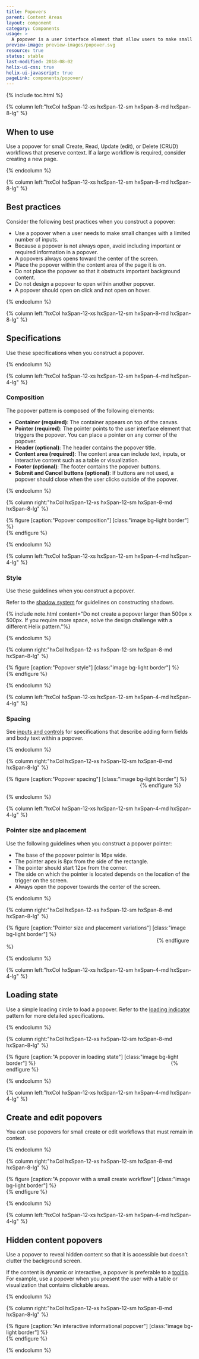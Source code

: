 ```yaml
---
title: Popovers
parent: Content Areas
layout: component
category: Components
usage: >
  A popover is a user interface element that allow users to make small changes, view additional details, or take action without losing the context of the current page. For example, when a user clicks an Edit link, a popover containing the parameters to edit opens. In addition to preserving context, popovers declutter a webpage.
preview-image: preview-images/popover.svg
resource: true
status: stable
last-modified: 2018-08-02
helix-ui-css: true
helix-ui-javascript: true
pageLink: components/popover/
---
```


{% include toc.html %}

<section class="static-section" markdown="1">

<div class="hxRow"  markdown="1">

{% column left:"hxCol hxSpan-12-xs hxSpan-12-sm hxSpan-8-md hxSpan-8-lg" %}

## When to use

Use a popover for small Create, Read, Update (edit), or Delete (CRUD) workflows that preserve context. If a large workflow is required, consider creating a new page.

{% endcolumn %}

</div>

</section>

<section class="static-section" markdown="1">

<div class="hxRow"  markdown="1">

{% column left:"hxCol hxSpan-12-xs hxSpan-12-sm hxSpan-8-md hxSpan-8-lg" %}

## Best practices

Consider the following best practices when you construct a popover:

- Use a popover when a user needs to make small changes with a limited number of inputs.
- Because a popover is not always open, avoid including important or required information in a popover.
- A popovers always opens toward the center of the screen.
- Place the popover within the content area of the page it is on.
- Do not place the popover so that it obstructs important background content.
- Do not design a popover to open within another popover.
- A popover should open on click and not open on hover.

{% endcolumn %}

</div>

</section>

<section class="static-section" markdown="1">

<div class="hxRow"  markdown="1">

{% column left:"hxCol hxSpan-12-xs hxSpan-12-sm hxSpan-8-md hxSpan-8-lg" %}

## Specifications
Use these specifications when you construct a popover.

{% endcolumn %}

</div>

</section>

<section class="static-section" markdown="1">

<div class="hxRow"  markdown="1">

{% column left:"hxCol hxSpan-12-xs hxSpan-12-sm hxSpan-4-md hxSpan-4-lg" %}

### Composition
The popover pattern is composed of the following elements:

- **Container (required)**: The container appears on top of the canvas.
- **Pointer (required)**: The pointer points to the user interface element that triggers the popover. You can place a pointer on any corner of the popover.
- **Header (optional)**: The header contains the popover title.
- **Content area (required)**: The content area can include text, inputs, or interactive content such as a table or visualization.
- **Footer (optional)**: The footer contains the popover buttons.
- **Submit and Cancel buttons (optional)**: If buttons are not used, a popover should close when the user clicks outside of the popover.

{% endcolumn %}

{% column right:"hxCol hxSpan-12-xs hxSpan-12-sm hxSpan-8-md hxSpan-8-lg" %}

{% figure [caption:"Popover composition"] [class:"image bg-light border"] %}
<embed src="{{site.url}}/assets/images/components/content-areas/popovers/popovers-composition.png" width="486px"/>
{% endfigure %}

{% endcolumn %}

</div>

</section>

<section class="static-section" markdown="1">

<div class="hxRow"  markdown="1">

{% column left:"hxCol hxSpan-12-xs hxSpan-12-sm hxSpan-4-md hxSpan-4-lg" %}

### Style

Use these guidelines when you construct a popover.

Refer to the [shadow system]({{site.baseurl}}/style/shadows.html) for guidelines on constructing shadows.

{% include note.html content="Do not create a popover larger than 500px x 500px. If you require more space, solve the design challenge with a different Helix pattern."%}

{% endcolumn %}

{% column right:"hxCol hxSpan-12-xs hxSpan-12-sm hxSpan-8-md hxSpan-8-lg" %}

{% figure [caption:"Popover style"] [class:"image bg-light border"] %}
<embed src="{{site.url}}/assets/images/components/content-areas/popovers/popovers-style.png" width="553px"/>
{% endfigure %}

{% endcolumn %}

</div>

</section>

<section class="static-section" markdown="1">

<div class="hxRow"  markdown="1">

{% column left:"hxCol hxSpan-12-xs hxSpan-12-sm hxSpan-4-md hxSpan-4-lg" %}

### Spacing

See [inputs and controls]({{site.baseurl}}/components/inputs-and-controls.html) for specifications that describe adding form fields and body text within a popover.

{% endcolumn %}

{% column right:"hxCol hxSpan-12-xs hxSpan-12-sm hxSpan-8-md hxSpan-8-lg" %}

{% figure [caption:"Popover spacing"] [class:"image bg-light border"] %}
<embed src="{{site.url}}/assets/images/components/content-areas/popovers/popovers-spacing.png" width="356px"/>
{% endfigure %}

{% endcolumn %}

</div>

</section>

<section class="static-section" markdown="1">

<div class="hxRow"  markdown="1">

{% column left:"hxCol hxSpan-12-xs hxSpan-12-sm hxSpan-4-md hxSpan-4-lg" %}

### Pointer size and placement

Use the following guidelines when you construct a popover pointer:

- The base of the popover pointer is 16px wide.
- The pointer apex is 8px from the side of the rectangle.
- The pointer should start 12px from the corner.
- The side on which the pointer is located depends on the location of the trigger on the screen.
- Always open the popover towards the center of the screen.

{% endcolumn %}

{% column right:"hxCol hxSpan-12-xs hxSpan-12-sm hxSpan-8-md hxSpan-8-lg" %}

{% figure [caption:"Pointer size and placement variations"] [class:"image bg-light border"] %}
<embed src="{{site.url}}/assets/images/components/content-areas/popovers/popovers-size-and-spacing.png" width="401px"/>
{% endfigure %}

{% endcolumn %}

</div>

</section>

<section class="static-section" markdown="1">

<div class="hxRow"  markdown="1">

{% column left:"hxCol hxSpan-12-xs hxSpan-12-sm hxSpan-4-md hxSpan-4-lg" %}

## Loading state

Use a simple loading circle to load a popover. Refer to the [loading indicator]({{site.baseurl}}/components/loading-indicators.html) pattern for more detailed specifications.

{% endcolumn %}

{% column right:"hxCol hxSpan-12-xs hxSpan-12-sm hxSpan-8-md hxSpan-8-lg" %}

{% figure [caption:"A popover in loading state"] [class:"image bg-light border"] %}
<embed src="{{site.url}}/assets/images/components/content-areas/popovers/popovers-loading-state.png" width="356px"/>
{% endfigure %}

{% endcolumn %}

</div>

</section>

<section class="static-section" markdown="1">

<div class="hxRow"  markdown="1">

{% column left:"hxCol hxSpan-12-xs hxSpan-12-sm hxSpan-4-md hxSpan-4-lg" %}

## Create and edit popovers

You can use popovers for small create or edit workflows that must remain in context.

{% endcolumn %}

{% column right:"hxCol hxSpan-12-xs hxSpan-12-sm hxSpan-8-md hxSpan-8-lg" %}

{% figure [caption:"A popover with a small create workflow"] [class:"image bg-light border"] %}
<embed src="{{site.url}}/assets/images/components/content-areas/popovers/popovers-small-create-edit-popover.png" width="356px"/>
{% endfigure %}

{% endcolumn %}

</div>

</section>

<section class="static-section" markdown="1">

<div class="hxRow"  markdown="1">

{% column left:"hxCol hxSpan-12-xs hxSpan-12-sm hxSpan-4-md hxSpan-4-lg" %}

## Hidden content popovers

Use a popover to reveal hidden content so that it is accessible but doesn’t clutter the background screen.

If the content is dynamic or interactive, a popover is preferable to a [tooltip]({{site.baseurl}}/components/tooltip.html). For example, use a popover when you present the user with a table or visualization that contains clickable areas.

{% endcolumn %}

{% column right:"hxCol hxSpan-12-xs hxSpan-12-sm hxSpan-8-md hxSpan-8-lg" %}

{% figure [caption:"An interactive informational popover"] [class:"image bg-light border"] %}
<embed src="{{site.url}}/assets/images/components/content-areas/popovers/popovers-hidden-content-popover.png" width="505px"/>
{% endfigure %}

{% endcolumn %}

</div>

</section>
